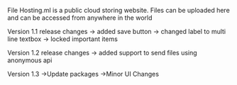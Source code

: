  File Hosting.ml is a public cloud storing website. Files can be uploaded here and can be accessed from anywhere in the world 

 Version 1.1 release changes
-> added save button
-> changed label to multi line textbox
-> locked important items

Version 1.2 release changes
-> added support to send files using anonymous api

Version 1.3
->Update packages
->Minor UI Changes